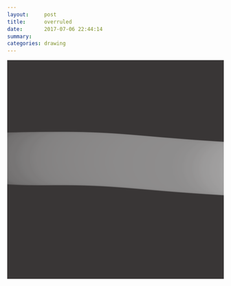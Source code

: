 ```yaml
---
layout:     post
title:      overruled
date:       2017-07-06 22:44:14
summary:    
categories: drawing
---
```

![overruled](/images/diary/overruled.png "FUCK.")
